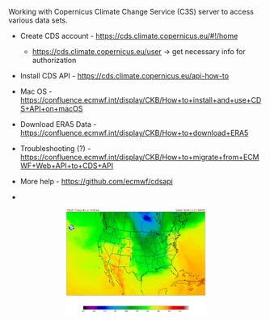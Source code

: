 Working with Copernicus Climate Change Service (C3S) server to access various data sets.

* Create CDS account - https://cds.climate.copernicus.eu/#!/home
  - https://cds.climate.copernicus.eu/user -> get necessary info for authorization

* Install CDS API - https://cds.climate.copernicus.eu/api-how-to

* Mac OS - https://confluence.ecmwf.int/display/CKB/How+to+install+and+use+CDS+API+on+macOS

* Download ERA5 Data - https://confluence.ecmwf.int/display/CKB/How+to+download+ERA5

* Troubleshooting (?) - https://confluence.ecmwf.int/display/CKB/How+to+migrate+from+ECMWF+Web+API+to+CDS+API

* More help - https://github.com/ecmwf/cdsapi

*
<p align="center">
  <img src=https://raw.githubusercontent.com/MethaneRain/Data-Types-Wx/master/CDS-API/ECMWF_1000mb_Temp_Reanl_20181221_1600.png width="55%">
</p>
